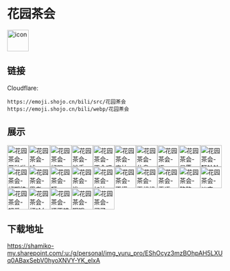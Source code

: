 # 花园茶会
<img src="https://emoji.shojo.cn/bili/src/花园茶会/icon.png" width="50" height="50" alt="icon">

## 链接
Cloudflare:
```
https://emoji.shojo.cn/bili/src/花园茶会
https://emoji.shojo.cn/bili/webp/花园茶会
```
## 展示
<img src="https://emoji.shojo.cn/bili/src/花园茶会/花园茶会-开动啦.png" width="50" height="50" alt="花园茶会-开动啦"><img src="https://emoji.shojo.cn/bili/src/花园茶会/花园茶会-嘘.png" width="50" height="50" alt="花园茶会-嘘"><img src="https://emoji.shojo.cn/bili/src/花园茶会/花园茶会-好喝.png" width="50" height="50" alt="花园茶会-好喝"><img src="https://emoji.shojo.cn/bili/src/花园茶会/花园茶会-摊手.png" width="50" height="50" alt="花园茶会-摊手"><img src="https://emoji.shojo.cn/bili/src/花园茶会/花园茶会-不会吧.png" width="50" height="50" alt="花园茶会-不会吧"><img src="https://emoji.shojo.cn/bili/src/花园茶会/花园茶会-害怕.png" width="50" height="50" alt="花园茶会-害怕"><img src="https://emoji.shojo.cn/bili/src/花园茶会/花园茶会-休息.png" width="50" height="50" alt="花园茶会-休息"><img src="https://emoji.shojo.cn/bili/src/花园茶会/花园茶会-唔.png" width="50" height="50" alt="花园茶会-唔"><img src="https://emoji.shojo.cn/bili/src/花园茶会/花园茶会-星愿.png" width="50" height="50" alt="花园茶会-星愿"><img src="https://emoji.shojo.cn/bili/src/花园茶会/花园茶会-叮铃铃.png" width="50" height="50" alt="花园茶会-叮铃铃"><img src="https://emoji.shojo.cn/bili/src/花园茶会/花园茶会-好期待.png" width="50" height="50" alt="花园茶会-好期待"><img src="https://emoji.shojo.cn/bili/src/花园茶会/花园茶会-思考.png" width="50" height="50" alt="花园茶会-思考"><img src="https://emoji.shojo.cn/bili/src/花园茶会/花园茶会-呀.png" width="50" height="50" alt="花园茶会-呀"><img src="https://emoji.shojo.cn/bili/src/花园茶会/花园茶会-诶.png" width="50" height="50" alt="花园茶会-诶"><img src="https://emoji.shojo.cn/bili/src/花园茶会/花园茶会-加油.png" width="50" height="50" alt="花园茶会-加油"><img src="https://emoji.shojo.cn/bili/src/花园茶会/花园茶会-不懂.png" width="50" height="50" alt="花园茶会-不懂"><img src="https://emoji.shojo.cn/bili/src/花园茶会/花园茶会-再想想.png" width="50" height="50" alt="花园茶会-再想想"><img src="https://emoji.shojo.cn/bili/src/花园茶会/花园茶会-无语.png" width="50" height="50" alt="花园茶会-无语"><img src="https://emoji.shojo.cn/bili/src/花园茶会/花园茶会-略略.png" width="50" height="50" alt="花园茶会-略略"><img src="https://emoji.shojo.cn/bili/src/花园茶会/花园茶会-淡定.png" width="50" height="50" alt="花园茶会-淡定"><img src="https://emoji.shojo.cn/bili/src/花园茶会/花园茶会-超爱.png" width="50" height="50" alt="花园茶会-超爱"><img src="https://emoji.shojo.cn/bili/src/花园茶会/花园茶会-打哈欠.png" width="50" height="50" alt="花园茶会-打哈欠"><img src="https://emoji.shojo.cn/bili/src/花园茶会/花园茶会-还不错.png" width="50" height="50" alt="花园茶会-还不错"><img src="https://emoji.shojo.cn/bili/src/花园茶会/花园茶会-啊哦.png" width="50" height="50" alt="花园茶会-啊哦"><img src="https://emoji.shojo.cn/bili/src/花园茶会/花园茶会-买了.png" width="50" height="50" alt="花园茶会-买了">

## 下载地址

https://shamiko-my.sharepoint.com/:u:/g/personal/img_yuru_pro/EShOcyz3mzBOhpAH5LXUq0ABaxSebV0hyoXNVY-YK_elxA